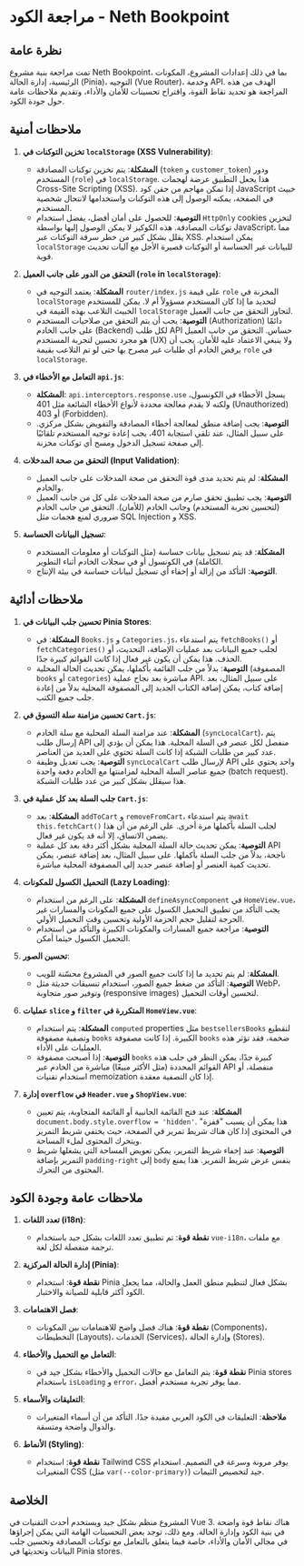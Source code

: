 # مراجعة الكود - Neth Bookpoint

## نظرة عامة

تمت مراجعة بنية مشروع Neth Bookpoint، بما في ذلك إعدادات المشروع، المكونات الرئيسية، إدارة الحالة (Pinia)، التوجيه (Vue Router)، وخدمة API. الهدف من هذه المراجعة هو تحديد نقاط القوة، واقتراح تحسينات للأمان والأداء، وتقديم ملاحظات عامة حول جودة الكود.

## ملاحظات أمنية

1.  **تخزين التوكنات في `localStorage` (XSS Vulnerability)**:
    *   **المشكلة**: يتم تخزين توكنات المصادقة (`token` و `customer_token`) ودور المستخدم (`role`) في `localStorage`. هذا يجعل التطبيق عرضة لهجمات Cross-Site Scripting (XSS). إذا تمكن مهاجم من حقن كود JavaScript خبيث في الصفحة، يمكنه الوصول إلى هذه التوكنات واستخدامها لانتحال شخصية المستخدم.
    *   **التوصية**: للحصول على أمان أفضل، يفضل استخدام `HttpOnly` cookies لتخزين توكنات المصادقة. هذه الكوكيز لا يمكن الوصول إليها بواسطة JavaScript، مما يقلل بشكل كبير من خطر سرقة التوكنات عبر XSS. يمكن استخدام `localStorage` للبيانات غير الحساسة أو التوكنات قصيرة الأجل مع آليات تحديث قوية.

2.  **التحقق من الدور على جانب العميل (`role` in `localStorage`)**:
    *   **المشكلة**: يعتمد التوجيه في `router/index.js` على قيمة `role` المخزنة في `localStorage` لتحديد ما إذا كان المستخدم مسؤولاً أم لا. يمكن للمستخدم الخبيث التلاعب بهذه القيمة في `localStorage` لتجاوز التحقق من جانب العميل.
    *   **التوصية**: يجب أن يتم التحقق من صلاحيات المستخدم (Authorization) دائمًا على جانب الخادم (Backend) لكل طلب API حساس. التحقق من جانب العميل هو مجرد تحسين لتجربة المستخدم (UX) ولا ينبغي الاعتماد عليه للأمان. يجب أن يرفض الخادم أي طلبات غير مصرح بها حتى لو تم التلاعب بقيمة `role` في `localStorage`.

3.  **التعامل مع الأخطاء في `api.js`**:
    *   **المشكلة**: `api.interceptors.response.use` يسجل الأخطاء في الكونسول، ولكنه لا يقدم معالجة محددة لأنواع الأخطاء الشائعة مثل 401 (Unauthorized) أو 403 (Forbidden).
    *   **التوصية**: يجب إضافة منطق لمعالجة أخطاء المصادقة والتفويض بشكل مركزي. على سبيل المثال، عند تلقي استجابة 401، يجب إعادة توجيه المستخدم تلقائيًا إلى صفحة تسجيل الدخول ومسح أي توكنات مخزنة.

4.  **التحقق من صحة المدخلات (Input Validation)**:
    *   **المشكلة**: لم يتم تحديد مدى قوة التحقق من صحة المدخلات على جانب العميل والخادم.
    *   **التوصية**: يجب تطبيق تحقق صارم من صحة المدخلات على كل من جانب العميل (لتحسين تجربة المستخدم) وجانب الخادم (للأمان). التحقق من جانب الخادم ضروري لمنع هجمات مثل SQL Injection و XSS.

5.  **تسجيل البيانات الحساسة**: 
    *   **المشكلة**: قد يتم تسجيل بيانات حساسة (مثل التوكنات أو معلومات المستخدم الكاملة) في الكونسول أو في سجلات الخادم أثناء التطوير.
    *   **التوصية**: التأكد من إزالة أو إخفاء أي تسجيل لبيانات حساسة في بيئة الإنتاج.

## ملاحظات أدائية

1.  **تحسين جلب البيانات في Pinia Stores**:
    *   **المشكلة**: في `Books.js` و `Categories.js`، يتم استدعاء `fetchBooks()` أو `fetchCategories()` لجلب جميع البيانات بعد عمليات الإضافة، التحديث، أو الحذف. هذا يمكن أن يكون غير فعال إذا كانت القوائم كبيرة جدًا.
    *   **التوصية**: بدلاً من جلب القائمة بأكملها، يمكن تحديث الحالة المحلية (المصفوفة `books` أو `categories`) مباشرة بعد نجاح عملية API. على سبيل المثال، بعد إضافة كتاب، يمكن إضافة الكتاب الجديد إلى المصفوفة المحلية بدلاً من إعادة جلب جميع الكتب.

2.  **تحسين مزامنة سلة التسوق في `Cart.js`**:
    *   **المشكلة**: عند مزامنة السلة المحلية مع سلة الخادم (`syncLocalCart`)، يتم إرسال طلب API منفصل لكل عنصر في السلة المحلية. هذا يمكن أن يؤدي إلى عدد كبير من طلبات الشبكة إذا كانت السلة تحتوي على العديد من العناصر.
    *   **التوصية**: يجب تعديل وظيفة `syncLocalCart` لإرسال طلب API واحد يحتوي على جميع عناصر السلة المحلية لمزامنتها مع الخادم دفعة واحدة (batch request). هذا سيقلل بشكل كبير من عدد طلبات الشبكة.

3.  **جلب السلة بعد كل عملية في `Cart.js`**:
    *   **المشكلة**: بعد `addToCart` و `removeFromCart`، يتم استدعاء `await this.fetchCart()` لجلب السلة بأكملها مرة أخرى. على الرغم من أن هذا يضمن الاتساق، إلا أنه قد يكون غير فعال.
    *   **التوصية**: يمكن تحديث حالة السلة المحلية بشكل أكثر دقة بعد كل عملية API ناجحة، بدلاً من جلب السلة بأكملها. على سبيل المثال، بعد إضافة عنصر، يمكن تحديث كمية العنصر أو إضافة عنصر جديد إلى المصفوفة المحلية مباشرة.

4.  **التحميل الكسول للمكونات (Lazy Loading)**:
    *   **المشكلة**: على الرغم من استخدام `defineAsyncComponent` في `HomeView.vue`، يجب التأكد من تطبيق التحميل الكسول على جميع المكونات والمسارات غير الحرجة لتقليل حجم الحزمة الأولية وتحسين وقت التحميل الأولي.
    *   **التوصية**: مراجعة جميع المسارات والمكونات الكبيرة والتأكد من استخدام التحميل الكسول حيثما أمكن.

5.  **تحسين الصور**: 
    *   **المشكلة**: لم يتم تحديد ما إذا كانت جميع الصور في المشروع محسّنة للويب.
    *   **التوصية**: التأكد من ضغط جميع الصور، استخدام تنسيقات حديثة مثل WebP، وتوفير صور متجاوبة (responsive images) لتحسين أوقات التحميل.

6.  **عمليات `slice` و `filter` المتكررة في `HomeView.vue`**:
    *   **المشكلة**: يتم استخدام `computed` properties مثل `bestsellersBooks` لتقطيع وتصفية مصفوفة `books` الكبيرة. إذا كانت مصفوفة `books` ضخمة، فقد تؤثر هذه العمليات على الأداء.
    *   **التوصية**: إذا أصبحت مصفوفة `books` كبيرة جدًا، يمكن النظر في جلب هذه القوائم المحددة (مثل الأكثر مبيعًا) مباشرة من الخادم عبر API منفصلة، أو استخدام تقنيات memoization إذا كان التصفية معقدة.

7.  **إدارة `overflow` في `Header.vue` و `ShopView.vue`**:
    *   **المشكلة**: عند فتح القائمة الجانبية أو القائمة المتجاوبة، يتم تعيين `document.body.style.overflow = 'hidden'`. هذا يمكن أن يسبب "قفزة" في المحتوى إذا كان هناك شريط تمرير في الصفحة، حيث يختفي شريط التمرير ويتحرك المحتوى لملء المساحة.
    *   **التوصية**: عند إخفاء شريط التمرير، يمكن تعويض المساحة التي يشغلها شريط التمرير بإضافة `padding-right` إلى `body` بنفس عرض شريط التمرير. هذا يمنع المحتوى من التحرك.

## ملاحظات عامة وجودة الكود

1.  **تعدد اللغات (i18n)**:
    *   **نقطة قوة**: تم تطبيق تعدد اللغات بشكل جيد باستخدام `vue-i18n`، مع ملفات ترجمة منفصلة لكل لغة.

2.  **إدارة الحالة المركزية (Pinia)**:
    *   **نقطة قوة**: استخدام Pinia بشكل فعال لتنظيم منطق العمل والحالة، مما يجعل الكود أكثر قابلية للصيانة والاختبار.

3.  **فصل الاهتمامات**: 
    *   **نقطة قوة**: هناك فصل واضح للاهتمامات بين المكونات (Components)، التخطيطات (Layouts)، الخدمات (Services)، وإدارة الحالة (Stores).

4.  **التعامل مع التحميل والأخطاء**: 
    *   **نقطة قوة**: يتم التعامل مع حالات التحميل والأخطاء بشكل جيد في Pinia stores باستخدام `isLoading` و `error`، مما يوفر تجربة مستخدم أفضل.

5.  **التعليقات والأسماء**: 
    *   **ملاحظة**: التعليقات في الكود العربي مفيدة جدًا. التأكد من أن أسماء المتغيرات والدوال واضحة ومتسقة.

6.  **الأنماط (Styling)**:
    *   **نقطة قوة**: استخدام Tailwind CSS يوفر مرونة وسرعة في التصميم. استخدام المتغيرات CSS (مثل `var(--color-primary)`) جيد لتخصيص الثيمات.

## الخلاصة

المشروع منظم بشكل جيد ويستخدم أحدث التقنيات في Vue 3. هناك نقاط قوة واضحة في بنية الكود وإدارة الحالة. ومع ذلك، توجد بعض التحسينات الهامة التي يمكن إجراؤها في مجالي الأمان والأداء، خاصة فيما يتعلق بالتعامل مع توكنات المصادقة وتحسين جلب البيانات وتحديثها في Pinia stores.
